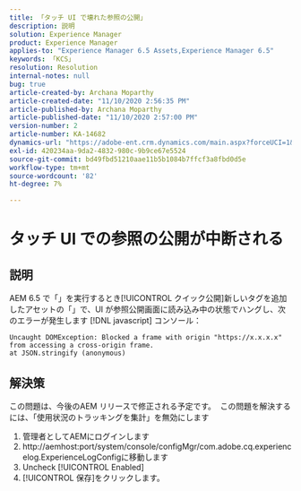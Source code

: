```yaml
---
title: 「タッチ UI で壊れた参照の公開」
description: 説明
solution: Experience Manager
product: Experience Manager
applies-to: "Experience Manager 6.5 Assets,Experience Manager 6.5"
keywords: 「KCS」
resolution: Resolution
internal-notes: null
bug: true
article-created-by: Archana Moparthy
article-created-date: "11/10/2020 2:56:35 PM"
article-published-by: Archana Moparthy
article-published-date: "11/10/2020 2:57:00 PM"
version-number: 2
article-number: KA-14682
dynamics-url: "https://adobe-ent.crm.dynamics.com/main.aspx?forceUCI=1&pagetype=entityrecord&etn=knowledgearticle&id=a2eb8aeb-6423-eb11-a813-00224809820c"
exl-id: 420234aa-9da2-4832-980c-9b9ce67e5524
source-git-commit: bd49fbd51210aae11b5b1084b7ffcf3a8fbd0d5e
workflow-type: tm+mt
source-wordcount: '82'
ht-degree: 7%

---
```


# タッチ UI での参照の公開が中断される

## 説明

AEM 6.5 で「」を実行するとき[!UICONTROL クイック公開]新しいタグを追加したアセットの「」で、UI が参照公開画面に読み込み中の状態でハングし、次のエラーが発生します [!DNL javascript] コンソール：

```
Uncaught DOMException: Blocked a frame with origin "https://x.x.x.x" from accessing a cross-origin frame.
at JSON.stringify (anonymous)
```


## 解決策

この問題は、今後のAEM リリースで修正される予定です。  この問題を解決するには、「使用状況のトラッキングを集計」を無効にします

1. 管理者としてAEMにログインします
2. http://aemhost:port/system/console/configMgr/com.adobe.cq.experiencelog.ExperienceLogConfigに移動します
3. Uncheck [!UICONTROL Enabled]
4. [!UICONTROL 保存]をクリックします。
